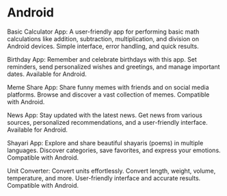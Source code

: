 # Android

Basic Calculator App: A user-friendly app for performing basic math calculations like addition, subtraction, multiplication, and division on Android devices. Simple interface, error handling, and quick results.

Birthday App: Remember and celebrate birthdays with this app. Set reminders, send personalized wishes and greetings, and manage important dates. Available for Android.

Meme Share App: Share funny memes with friends and on social media platforms. Browse and discover a vast collection of memes. Compatible with Android.

News App: Stay updated with the latest news. Get news from various sources, personalized recommendations, and a user-friendly interface. Available for Android.

Shayari App: Explore and share beautiful shayaris (poems) in multiple languages. Discover categories, save favorites, and express your emotions. Compatible with Android.

Unit Converter: Convert units effortlessly. Convert length, weight, volume, temperature, and more. User-friendly interface and accurate results. Compatible with Android.

